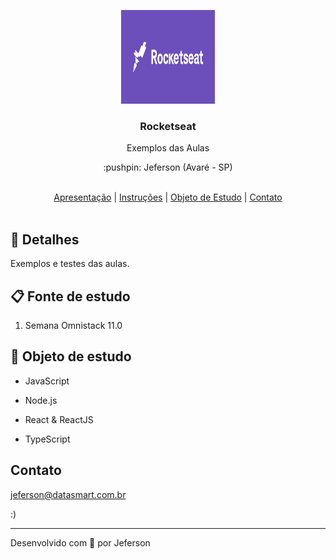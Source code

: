 <p align="center">
  <img src="https://github.com/jefersonnn/rocketseat/blob/master/.github/assets/rocketseat.png" height="150" width="150" alt="RocketSeat" />
</p>

<h3 align="center">Rocketseat</h3>

<p align="center">Exemplos das Aulas</p>

<p align="center">:pushpin: Jeferson (Avaré - SP)</p>

<br>

<div align="center">
  <a href="#memo-apresentação">Apresentação</a>   |   <a href="#clipboard-instruções">Instruções</a>   |   <a href="#wrench-objeto-de-estudo">Objeto de Estudo</a>   |   <a href="#contact-contato">Contato</a>
</div>

<br>

## :memo: Detalhes

Exemplos e testes das aulas.

## :clipboard: Fonte de estudo

1. Semana Omnistack 11.0

## :wrench: Objeto de estudo

- JavaScript

- Node.js

- React & ReactJS

- TypeScript

## Contato

jeferson@datasmart.com.br

:)

---

Desenvolvido com 💖 por Jeferson
